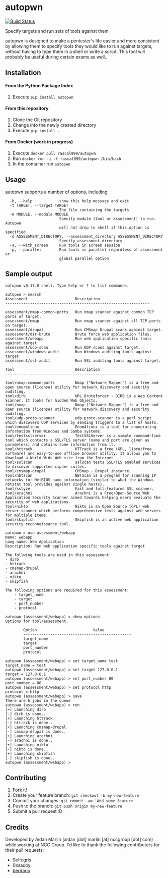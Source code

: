 # autopwn

[![Build Status](https://travis-ci.org/nccgroup/autopwn.svg)](https://travis-ci.org/nccgroup/autopwn)

Specify targets and run sets of tools against them

autopwn is designed to make a pentester's life easier and more consistent
by allowing them to specify tools they would like to run against targets,
without having to type them in a shell or write a script. This tool will
probably be useful during certain exams as well..

## Installation

#### From the Python Package Index

1. Execute ``pip install autopwn``

#### From this repository

1. Clone the Git repository
2. Change into the newly created directory
3. Execute ``pip install .``

#### From Docker (work in progress)

1. Execute ``docker pull rascal999/autopwn``
2. Run ``docker run -i -t rascal999/autopwn /bin/bash``
3. In the container run ``autopwn``

## Usage

autopwn supports a number of options, including:

```
  -h, --help            show this help message and exit
  -t TARGET, --target TARGET
                        The file containing the targets
  -m MODULE, --module MODULE
                        Specify module (tool or assessment) to run. Autopwn
                        will not drop to shell if this option is specified
  -d ASSESSMENT_DIRECTORY, --assessment_directory ASSESSMENT_DIRECTORY
                        Specify assessment directory
  -s, --with_screen     Run tools in screen session
  -p, --parallel        Run tools in parallel regardless of assessment or
                        global parallel option
```

## Sample output

```
autopwn v0.17.0 shell. Type help or ? to list commands.

autopwn > search
Assessment                     Description
----------------------------------------------------------------

assessment/nmap-common-ports   Run nmap scanner against common TCP ports of target.
assessment/nmap                Run nmap scanner against all TCP ports on target.
assessment/drupal              Run CMSmap Drupal scans against target.
assessment/dir-brute           Brute force web application files.
assessment/webapp              Run web application specific tools against target
assessment/udp-scan            Run UDP scans against target.
assessment/windows-audit       Run Windows auditing tools against target
assessment/ssl-audit           Run SSL auditing tools against target.

Tool                           Description
----------------------------------------------------------------

tool/nmap-common-ports         Nmap ("Network Mapper") is a free and open source (license) utility for network discovery and security auditing.
tool/dirb                      URL Bruteforcer - DIRB is a Web Content Scanner. It looks for hidden Web Objects.
tool/nmap                      Nmap ("Network Mapper") is a free and open source (license) utility for network discovery and security auditing.
tool/udp-proto-scanner         udp-proto-scanner is a perl script which discovers UDP services by sending triggers to a list of hosts.
tool/enum4linux                Enum4linux is a tool for enumerating information from Windows and Samba systems.
tool/testsslserver             TestSSLServer is a simple command-line tool which contacts a SSL/TLS server (name and port are given as parameters) and obtains some information from it.
tool/httrack                   HTTrack is a free (GPL, libre/free software) and easy-to-use offline browser utility. It allows you to download a World Wide Web site from the Internet
tool/sslscan                   sslscan tests SSL/TLS enabled services to discover supported cipher suites.
tool/cmsmap-drupal             CMSmap - Drupal instance.
tool/nbtscan                   NBTScan is a program for scanning IP networks for NetBIOS name information (similar to what the Windows nbtstat tool provides against single hosts).
tool/sslyze                    Fast and full-featured SSL scanner.
tool/arachni                   Arachni is a Free/Open-Source Web Application Security Scanner aimed towards helping users evaluate the security of web applications.
tool/nikto                     Nikto is an Open Source (GPL) web server scanner which performs comprehensive tests against web servers for multiple items.
tool/skipfish                  Skipfish is an active web application security reconnaissance tool.

autopwn > use assessment/webapp
Name: webapp
Long name: Web Application
Description: Run web application specific tools against target

The follwing tools are used in this assessment:
- dirb
- httrack
- cmsmap-drupal
- arachni
- nikto
- skipfish

The following options are required for this assessment:
    - target_name
    - target
    - port_number
    - protocol

autopwn (assessment/webapp) > show options
Options for tool/assessment.

        Option                         Value
        ------------------------------------------------
        target_name                   
        target                        
        port_number                   
        protocol                      

autopwn (assessment/webapp) > set target_name test
target_name = test
autopwn (assessment/webapp) > set target 127.0.0.1
target = 127.0.0.1
autopwn (assessment/webapp) > set port_number 80
port_number = 80
autopwn (assessment/webapp) > set protocol http
protocol = http
autopwn (assessment/webapp) > save
There are 6 jobs in the queue
autopwn (assessment/webapp) > run
[+] Launching dirb
[-] dirb is done..
[+] Launching httrack
[-] httrack is done..
[+] Launching cmsmap-drupal
[-] cmsmap-drupal is done..
[+] Launching arachni
[-] arachni is done..
[+] Launching nikto
[-] nikto is done..
[+] Launching skipfish
[-] skipfish is done..
autopwn (assessment/webapp) > 
```

## Contributing

1. Fork it!
2. Create your feature branch: `git checkout -b my-new-feature`
3. Commit your changes: `git commit -am 'Add some feature'`
4. Push to the branch: `git push origin my-new-feature`
5. Submit a pull request :D

## Credits

Developed by Aidan Marlin (aidan [dot] marlin [at] nccgroup [dot] com)
while working at NCC Group. I'd like to thank the following contributors for
their pull requests:

- Selfegris
- 0xsauby
- [berdario](https://github.com/berdario/)
